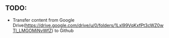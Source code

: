 ## TODO:

- Transfer content from Google Drive(https://drive.google.com/drive/u/0/folders/1Lxl99VqKxfPt3cWZ0wTl_LMGOMiNvWfZ) to Github